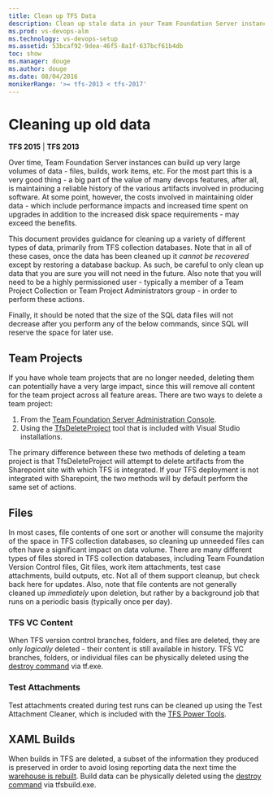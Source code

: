 ```yaml
---
title: Clean up TFS Data
description: Clean up stale data in your Team Foundation Server instance
ms.prod: vs-devops-alm
ms.technology: vs-devops-setup
ms.assetid: 53bcaf92-9dea-46f5-8a1f-637bcf61b4db
toc: show
ms.manager: douge
ms.author: douge
ms.date: 08/04/2016
monikerRange: '>= tfs-2013 < tfs-2017'
---
```




# Cleaning up old data

**TFS 2015** | **TFS 2013**

Over time, Team Foundation Server instances can build up very large volumes of data - files, builds, work items, etc. 
For the most part this is a very good thing - a big part of the value of many devops
features, after all, is maintaining a reliable history of the various artifacts involved in producing software. At 
some point, however, the costs involved in maintaining older data - which include performance impacts and increased 
time spent on upgrades in addition to the increased disk space requirements - may exceed the benefits.

This document provides guidance for cleaning up a variety of different types of data, primarily from TFS collection 
databases. Note that in all of these cases, once the data has been cleaned up it *cannot be recovered* except by 
restoring a database backup. As such, be careful to only clean up data that you are sure you will not need in the 
future. Also note that you will need to be a highly permissioned user - typically a member of a Team Project 
Collection or Team Project Administrators group - in order to perform these actions. 

Finally, it should be noted that the size of the SQL data files will not decrease after you perform any of the 
below commands, since SQL will reserve the space for later use.

## Team Projects

If you have whole team projects that are no longer needed, deleting them can potentially have a very large impact, 
since this will remove all content for the team project across all feature areas. There are two ways to delete a 
team project:

1. From the [Team Foundation Server Administration Console](../../accounts/delete-team-project.md#delete-team-proj).
2. Using the [TfsDeleteProject](https://msdn.microsoft.com/library/ms181482.aspx) tool that is included with Visual 
Studio installations.

The primary difference between these two methods of deleting a team project is that TfsDeleteProject will attempt to 
delete artifacts from the Sharepoint site with which TFS is integrated. If your TFS deployment is not integrated 
with Sharepoint, the two methods will by default perform the same set of actions.

## Files

In most cases, file contents of one sort or another will consume the majority of the space in TFS collection 
databases, so cleaning up unneeded files can often have a significant impact on data volume. There are many 
different types of files stored in TFS collection databases, including Team Foundation Version Control files, Git files, work 
item attachments, test case attachments, build outputs, etc. Not all of them support cleanup, but check back here 
for updates. Also, note that file contents are not generally cleaned up *immediately* upon deletion, but rather by
a background job that runs on a periodic basis (typically once per day). 

### TFS VC Content

When TFS version control branches, folders, and files are deleted, they are only *logically* deleted - their content 
is still available in history. TFS VC branches, folders, or individual files can be physically deleted using the 
[destroy command](https://msdn.microsoft.com/library/bb386005.aspx) via tf.exe.   

### Test Attachments

Test attachments created during test runs can be cleaned up using the Test Attachment Cleaner, which is included 
with the [TFS Power Tools](https://visualstudiogallery.msdn.microsoft.com/f017b10c-02b4-4d6d-9845-58a06545627f). 

[//]: # (TODO: Would be really nice to get WIT attachments documented. Needs code.) 
[//]: # (TODO: Would be really nice to get Build outputs that are copied to the server documented.)
[//]: # (TODO: Would be really nice to get Git content documented.)

[//]: # (TODO: Workspaces and shelvesets? Ping Taylor.)  

## XAML Builds

When builds in TFS are deleted, a subset of the information they produced is preserved in order to avoid losing 
reporting data the next time the [warehouse is rebuilt](../../report/admin/rebuild-data-warehouse-and-cube.md). Build 
data can be physically deleted using the [destroy command](https://msdn.microsoft.com/library/ee794689.aspx) via 
tfsbuild.exe.

